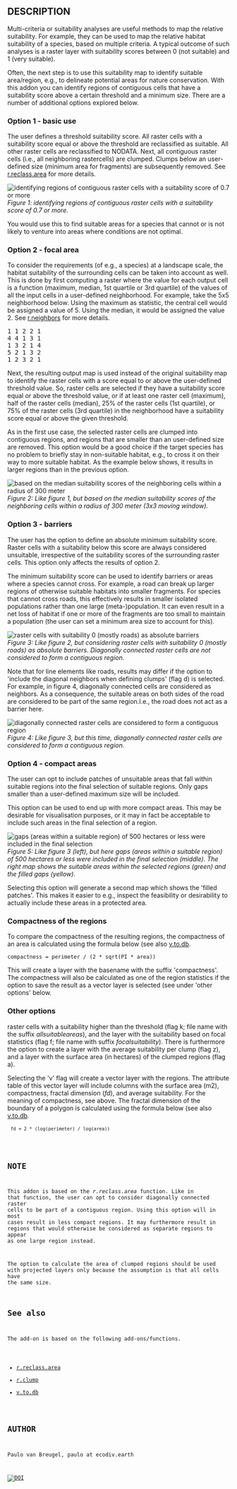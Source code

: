 ## DESCRIPTION

Multi-criteria or suitability analyses are useful methods to map the relative suitability. For example, they can be used to map the relative habitat suitability of a species, based on multiple criteria. A typical outcome of such analyses is a raster layer with suitability scores between 0 (not suitable) and 1 (very suitable). 

Often, the next step is to use this suitability map to identify suitable area/region, e.g., to delineate potential areas for nature conservation. With this addon you can identify regions of contiguous cells that have a suitability score above a certain threshold and a minimum size. There are a number of additional options explored below.

### Option 1 - basic use

The user defines a threshold suitability score. All raster cells with a suitability score equal or above the threshold are reclassified as suitable. All other raster cells are reclassified to NODATA. Next, all contiguous raster cells (i.e., all neighboring rastercells) are clumped. Clumps below an user-defined size (minimum area for fragments) are subsequently removed. See <a 
href="https://grass.osgeo.org/grass78/manuals/r.reclass.area.html" 
target="_blank">r.reclass.area</a> for more details.

![identifying regions of contiguous raster cells with a suitability score of 0.7 or more](./option01.png)<br>
_Figure 1: identifying regions of contiguous raster cells with a suitability score of 0.7 or more._

You would use this to find suitable areas for a species that cannot or is not likely to venture into areas where conditions are not optimal. 

### Option 2 - focal area

To consider the requirements (of e.g., a species) at a landscape scale, the habitat suitability of the surrounding cells can be taken into account as well. This is done by first computing a raster where the value for each output cell is a function (maximum, median, 1st quartile or 3rd quartile) of the values of all the input cells in a user-defined neighborhood. For example, take the 5x5 neighborhood below. Using the maximum as statistic, the central cell 
would be assigned a value of 5. Using the median, it would be assigned the value 2. See <a 
href="https://grass.osgeo.org/grass78/manuals/r.neighbors.html" 
target="_blank">r.neighbors</a> for more details.

<div class="code"><pre>
1 1 2 2 1
4 4 1 3 1
1 3 2 1 4
5 2 1 3 2
1 2 3 2 1
</pre></div>
Next, the resulting output map is used instead of the original suitability map to identify the raster cells with a score equal to or above the user-defined threshold value. So, raster cells are selected if they have a suitability score equal or above the threshold value, or if at least one raster cell (maximum), half of the raster cells (median), 25% of the raster cells (1st quartile), or 75% of the raster cells (3rd quartile) in the neighborhood have a suitability score equal or above the given threshold.  

As in the first use case, the selected raster cells are clumped into contiguous regions, and regions that are smaller than an user-defined size are removed. This option would be a good choice if the target species has no problem to briefly stay in non-suitable habitat, e.g., to cross it on their way to more suitable habitat. As the example below shows, it results in larger regions than in the previous option.

![based on the median suitability scores of the neighboring cells within a radius of 300 meter ](./option02.png)<br>
_Figure 2: Like figure 1, but based on the median suitability scores of the neighboring cells within a radius of 300 meter (3x3 moving window)._

### Option 3 - barriers

The user has the option to define an absolute minimum suitability 
score. Raster cells with a suitability below this score are always 
considered unsuitable, irrespective of the suitability scores of the 
surrounding raster cells. This option only affects the results of 
option 2.

<p>The minimum suitability score can be used to identify barriers or areas where a 
species cannot cross. For example, a road can break up larger regions 
of otherwise suitable habitats into smaller fragments. For species that 
cannot cross roads, this effectively results in smaller isolated 
populations rather than one large (meta-)population. It can even result 
in a net loss of habitat if one or more of the fragments are too small 
to maintain a population (the user can set a minimum area size to 
account for this). 
  
![raster cells with suitability 0 (mostly roads) as absolute barriers](./option03.png)<br>
_Figure 3: Like figure 2, but considering raster cells with suitability 0 (mostly roads) as absolute barriers. Diagonally connected raster cells are not considered to form a contiguous region._

Note that for line elements like roads, results may differ if the option to 'include the diagonal neighbors when defining clumps' 
(flag d) is selected. For example, in figure 4, diagonally connected cells are considered as neighbors. As a consequence, the suitable areas on both sides of the road are considered to be part of the same region.I.e., the road does not act as a barrier here. 

![diagonally connected raster cells are considered to form a contiguous region](./option04.png)<br>
_Figure 4: Like figure 3, but this time, diagonally connected raster cells are considered to form a contiguous region._

### Option 4 - compact areas

The user can opt to include patches of unsuitable areas that fall within suitable regions into the final selection of suitable regions. Only gaps smaller than a user-defined maximum size will be included. 

This option can be used to end up with more compact areas. This may be desirable for visualisation purposes, or it may in fact be 
acceptable to include such areas in the final selection of a region. 

![gaps (areas within a suitable region) of 500 hectares or less were included in the final selection](option05.png)
<br>
_Figure 5: Like figure 3 (left), but here gaps (areas within a suitable region) of 500 hectares or less were included in the final selection (middle). The right map shows the suitable areas within the selected regions (green) and the filled gaps (yellow)._

Selecting this option will generate a second map which shows the 'filled patches'. This makes it easier to e.g., inspect the 
feasibility or desirability to actually include these areas in a protected area. 

### Compactness of the regions

To compare the compactness of the resulting regions, the compactness 
of an area is calculated using the formula below (see also [v.to.db](https://grass.osgeo.org/grass78/manuals/v.to.db.html). 

<p><pre><code>compactness = perimeter / (2 * sqrt(PI * area))</code></pre></p>

This will create a layer with the basename with the suffix 
'compactness'. The compactness will also be calculated as one of the 
region statistics if the option to save the result as a vector layer is 
selected (see under 'other options' below.

### Other options

raster cells with a suitability higher than the threshold (flag k; file name with the suffix _allsuitableareas_), and the layer with the suitability based on focal statistics (flag f; file name with suffix _focalsuitability_). There is furthermore the option to create a layer with the average suitability per clump (flag z), and a layer with the surface area (in hectares) of the clumped regions (flag a).

Selecting the 'v' flag will create a vector layer with the regions. The attribute table of this vector layer will include columns with the surface area (m2), compactness, fractal dimension (_fd_), and 
average suitability. For the meaning of compactness, see above. The fractal dimension of the boundary of a polygon is calculated using the formula below (see also [v.to.db](https://grass.osgeo.org/grass78/manuals/v.to.db.html).

<p><pre><code> <code>fd = 2 * (log(perimeter) / log(area))</code></pre></p>

## NOTE

This addon is based on the _r.reclass.area_ function. Like in that function, the user can opt to consider diagonally connected raster cells to be part of a contiguous region. Using this option will in most cases result in less compact regions. It may furthermore result in regions that would otherwise be considered as separate regions to appear as one large region instead.

The option to calculate the area of clumped regions should be used with projected layers only because the assumption is that all cells have the same size.

## See also

The add-on is based on the following add-ons/functions.

- [r.reclass.area](https://grass.osgeo.org/grass78/manuals/r.reclass.area.html)
- [r.clump](https://grass.osgeo.org/grass78/manuals/r.clump.html)
- [v.to.db](https://grass.osgeo.org/grass78/manuals/v.to.db.html)

## AUTHOR

Paulo van Breugel, paulo at ecodiv.earth

[![DOI](https://zenodo.org/badge/DOI/10.5281/zenodo.5068632.svg)](https://doi.org/10.5281/zenodo.5068632)

